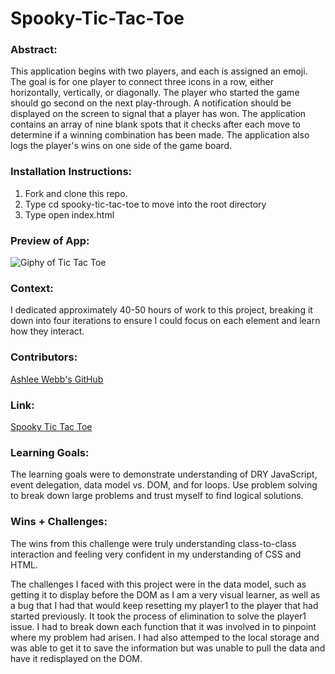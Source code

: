 # Spooky-Tic-Tac-Toe

### Abstract:
This application begins with two players, and each is assigned an emoji. The goal is for one player to connect three icons in a row, either horizontally, vertically, or diagonally. The player who started the game should go second on the next play-through. A notification should be displayed on the screen to signal that a player has won. The application contains an array of nine blank spots that it checks after each move to determine if a winning combination has been made. The application also logs the player's wins on one side of the game board. 

### Installation Instructions:

1. Fork and clone this repo.
2. Type cd spooky-tic-tac-toe to move into the root directory
3. Type open index.html

### Preview of App:
![Giphy of Tic Tac Toe](https://media2.giphy.com/media/v1.Y2lkPTc5MGI3NjExZTQwMWRkMGYxOGY3OWVhZjU2NzExYzdiODA3ODk0Mjk2MzZkNmFkOSZjdD1n/gfKZQHYcDGBQ8j7HRD/giphy.gif)

### Context:
I dedicated approximately 40-50 hours of work to this project, breaking it down into four iterations to ensure I could focus on each element and learn how they interact.

### Contributors:
[Ashlee Webb's GitHub](https://github.com/AshleeAWebb)

### Link:
[Spooky Tic Tac Toe](https://ashleeawebb.github.io/Spooky-Tic-Tac-Toe/)

### Learning Goals:
The learning goals were to demonstrate understanding of DRY JavaScript, event delegation,
data model vs. DOM, and for loops. Use problem solving to break down large problems and trust myself to find logical solutions.

### Wins + Challenges:
The wins from this challenge were truly understanding class-to-class interaction and feeling very confident in my understanding of CSS and HTML. 

The challenges I faced with this project were in the data model, such as getting it to display before the DOM as I am a very visual learner, as well as a bug that I had that would keep resetting my player1 to the player that had started previously. It took the process of elimination to solve the player1 issue. I had to break down each function that it was involved in to pinpoint where my problem had arisen. I had also attemped to the local storage and was able to get it to save the information but was unable to pull the data and have it redisplayed on the DOM. 
